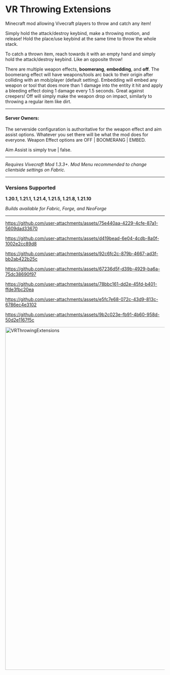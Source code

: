 # VR Throwing Extensions
Minecraft mod allowing Vivecraft players to throw and catch any item!

Simply hold the attack/destroy keybind, make a throwing motion, and release!
Hold the place/use keybind at the same time to throw the whole stack. 

To catch a thrown item, reach towards it with an empty hand and simply hold the attack/destroy keybind. Like an opposite throw!

There are multiple weapon effects, **boomerang**, **embedding**, and **off**. The boomerang effect will have weapons/tools arc back to their origin after colliding with an mob/player (default setting). Embedding will embed any weapon or tool that does more than 1 damage into the entity it hit and apply a bleeding effect doing 1 damage every 1.5 seconds. Great against creepers! Off will simply make the weapon drop on impact, similarly to throwing a regular item like dirt. 

---

#### Server Owners:
The serverside configuration is authoritative for the weapon effect and aim assist options. Whatever you set there will be what the mod does for everyone. Weapon Effect options are OFF | BOOMERANG | EMBED. 

Aim Assist is simply true | false.

---

*Requires Vivecraft Mod 1.3.3+. Mod Menu recommended to change clientside settings on Fabric.*

---

### Versions Supported
**1.20.1, 1.21.1, 1.21.4, 1.21.5, 1.21.8, 1.21.10**

*Builds available for Fabric, Forge, and NeoForge*

---



https://github.com/user-attachments/assets/75e440aa-4229-4cfe-87a1-5609dad33670



https://github.com/user-attachments/assets/d419bead-6e04-4cdb-8a0f-1002e2cc89d8



https://github.com/user-attachments/assets/92c6fc2c-879b-4667-ad3f-bb2ab422b25c



https://github.com/user-attachments/assets/67236d5f-d39b-4929-ba6a-75dc38690f97



https://github.com/user-attachments/assets/78bbc161-dd2e-45fd-b401-ffde3fbc20ea



https://github.com/user-attachments/assets/e5fc7e68-072c-43d9-813c-6786ec4e3102



https://github.com/user-attachments/assets/9b2c023e-fb91-4b60-958d-50d2e1167f5c



<img width="1080" height="1080" alt="VRThrowingExtensions" src="https://github.com/user-attachments/assets/5aef0c1a-aa10-4e27-91eb-cf32459cf91b" />
